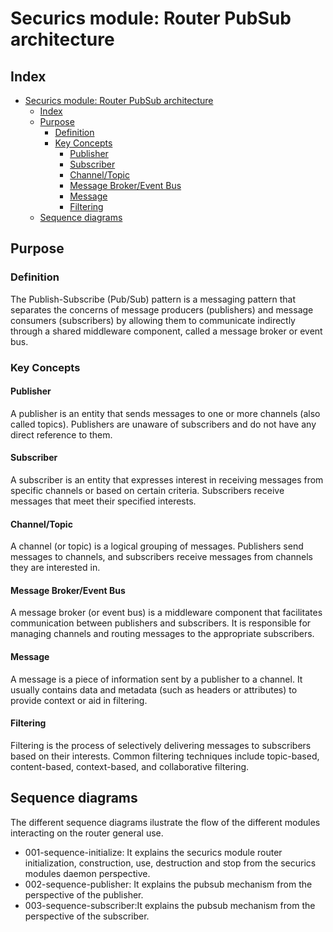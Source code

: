 <!---
Copyright (C) 2023-2024, RV Bionics Group SpA.
Created by Securics, Inc. <info@rvbionics.com>.
This program is free software; you can redistribute it and/or modify it under the terms of GPLv2
-->

# Securics module: Router PubSub architecture
## Index
- [Securics module: Router PubSub architecture](#securics-module-router-pubsub-architecture)
  - [Index](#index)
  - [Purpose](#purpose)
    - [Definition](#definition)
    - [Key Concepts](#key-concepts)
      - [Publisher](#publisher)
      - [Subscriber](#subscriber)
      - [Channel/Topic](#channeltopic)
      - [Message Broker/Event Bus](#message-brokerevent-bus)
      - [Message](#message)
      - [Filtering](#filtering)
  - [Sequence diagrams](#sequence-diagrams)


## Purpose

### Definition
The Publish-Subscribe (Pub/Sub) pattern is a messaging pattern that separates the concerns of message producers (publishers) and message consumers (subscribers) by allowing them to communicate indirectly through a shared middleware component, called a message broker or event bus.

### Key Concepts

#### Publisher
A publisher is an entity that sends messages to one or more channels (also called topics). Publishers are unaware of subscribers and do not have any direct reference to them.

#### Subscriber
A subscriber is an entity that expresses interest in receiving messages from specific channels or based on certain criteria. Subscribers receive messages that meet their specified interests.

#### Channel/Topic
A channel (or topic) is a logical grouping of messages. Publishers send messages to channels, and subscribers receive messages from channels they are interested in.

#### Message Broker/Event Bus
A message broker (or event bus) is a middleware component that facilitates communication between publishers and subscribers. It is responsible for managing channels and routing messages to the appropriate subscribers.

#### Message
A message is a piece of information sent by a publisher to a channel. It usually contains data and metadata (such as headers or attributes) to provide context or aid in filtering.

#### Filtering
Filtering is the process of selectively delivering messages to subscribers based on their interests. Common filtering techniques include topic-based, content-based, context-based, and collaborative filtering.


## Sequence diagrams
The different sequence diagrams ilustrate the flow of the different modules interacting on the router general use.
- 001-sequence-initialize: It explains the securics module router initialization, construction, use, destruction and stop from the securics modules daemon perspective.
- 002-sequence-publisher: It explains the pubsub mechanism from the perspective of the publisher.
- 003-sequence-subscriber:It explains the pubsub mechanism from the perspective of the subscriber.

